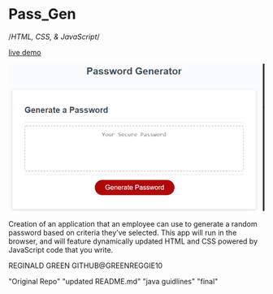 
<!-- Title -->
# Pass_Gen

<!-- list of technologies used -->
/*HTML, CSS, & JavaScript*/

<!-- URL to hosted site -->
[live demo](https://greenreggie10.github.io/Pass_Gen/)

<!-- picture of site -->
![alt text](./assets/images/Screenshot(10).png)

<!-- description of the site purpose -->
Creation of an application that an employee can use to generate a random password based on criteria they’ve selected. This app will run in the browser, and will feature dynamically updated HTML and CSS powered by JavaScript code that you write.

<!-- author & contributors -->
REGINALD GREEN GITHUB@GREENREGGIE10

<!-- updates -->
"Original Repo"
"updated README.md"
"java guidlines"
"final"

